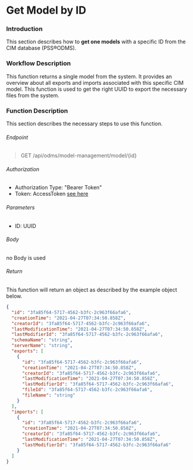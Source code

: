# Get Model by ID

### Introduction
This section describes how to **get one models** with a specific ID from the CIM database (PSS®ODMS).

### Workflow Description
This function returns a single model from the system. It provides an overview about all exports and imports associated with this specific CIM model. This function is used to get the right UUID to export the necessary files from the system.

### Function Description 
This section describes the necessary steps to use this function.

###### Endpoint
> GET /api/odms/model-management/model/{id}

###### Authorization
- Authorization Type: "Bearer Token"
- Token: AccessToken [see here](../IdentityManagement/Authorization.md)

###### Parameters
- ID: UUID


###### Body
no Body is used

###### Return
This function will return an object as described by the example object below.
````JSON
{
  "id": "3fa85f64-5717-4562-b3fc-2c963f66afa6",
  "creationTime": "2021-04-27T07:34:50.858Z",
  "creatorId": "3fa85f64-5717-4562-b3fc-2c963f66afa6",
  "lastModificationTime": "2021-04-27T07:34:50.858Z",
  "lastModifierId": "3fa85f64-5717-4562-b3fc-2c963f66afa6",
  "schemaName": "string",
  "serverName": "string",
  "exports": [
    {
      "id": "3fa85f64-5717-4562-b3fc-2c963f66afa6",
      "creationTime": "2021-04-27T07:34:50.858Z",
      "creatorId": "3fa85f64-5717-4562-b3fc-2c963f66afa6",
      "lastModificationTime": "2021-04-27T07:34:50.858Z",
      "lastModifierId": "3fa85f64-5717-4562-b3fc-2c963f66afa6",
      "fileId": "3fa85f64-5717-4562-b3fc-2c963f66afa6",
      "fileName": "string"
    }
  ],
  "imports": [
    {
      "id": "3fa85f64-5717-4562-b3fc-2c963f66afa6",
      "creationTime": "2021-04-27T07:34:50.858Z",
      "creatorId": "3fa85f64-5717-4562-b3fc-2c963f66afa6",
      "lastModificationTime": "2021-04-27T07:34:50.858Z",
      "lastModifierId": "3fa85f64-5717-4562-b3fc-2c963f66afa6"
    }
  ]
}
````